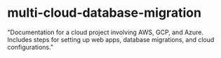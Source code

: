 # multi-cloud-database-migration
"Documentation for a cloud project involving AWS, GCP, and Azure. Includes steps for setting up web apps, database migrations, and cloud configurations."
